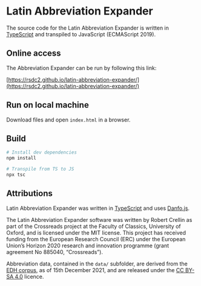 # Latin Abbreviation Expander

The source code for the Latin Abbreviation Expander is written in [TypeScript](https://www.typescriptlang.org/) and transpiled to JavaScript (ECMAScript 2019).

## Online access

The Abbreviation Expander can be run by following this link:

[https://rsdc2.github.io/latin-abbreviation-expander/](https://rsdc2.github.io/latin-abbreviation-expander/)

## Run on local machine

Download files and open ```index.html``` in a browser.

## Build

``` bash
# Install dev dependencies
npm install

# Transpile from TS to JS
npx tsc
```

## Attributions

Latin Abbreviation Expander was written in [TypeScript](https://www.typescriptlang.org/) and uses [Danfo.js](https://danfo.jsdata.org/).

The Latin Abbreviation Expander software was written by Robert Crellin as part of the Crossreads project at the Faculty of Classics, University of Oxford, and is licensed under the MIT license. This project has received funding from the European Research Council (ERC) under the European Union’s Horizon 2020 research and innovation programme (grant agreement No 885040, “Crossreads”).

Abbreviation data, contained in the ```data/``` subfolder, are derived from the <a href="https://edh.ub.uni-heidelberg.de/" target="_blank">EDH corpus</a>, as of 15th December 2021, and are released under the  <a href="https://creativecommons.org/licenses/by-sa/4.0/deed.en" target="_blank">CC BY-SA 4.0</a> licence.
